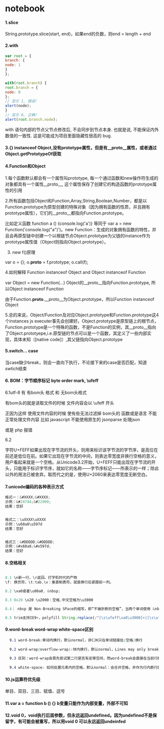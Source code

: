 # notebook

#### 1.slice

String.prototype.slice(start, end)，如果end的负数，则end = length + end

#### 2.with
```js
var root = { 
branch: { 
node: 1 
} 
}; 

with(root.branch) { 
root.branch = { 
node: 0 
}; 
// 显示 1, 错误! 
alert(node); 
} 
// 显示 0, 正确! 
alert(root.branch.node); 
```

with 语句内部的节点父节点修改后, 不会同步到节点本身. 也就是说, 不能保证内外数值的一致性. 这是可能成为项目里面隐藏性很高的 bug. 

#### 3.{} instanceof Object,没有prototype属性，但是有__proto__属性，或者通过Object.getPrototypeOf获取

#### 4.Function和Object


1.每个函数默认都会有一个属性叫prototype, 每一个通过函数和new操作符生成的对象都具有一个属性__proto__, 这个属性保存了创建它的构造函数的prototype属性的引用

2.所有函数包括Object和Function,Array,String,Boolean,Number，都是以Function.prototype为原型创建的特殊对象（因为拥有函数的性质，并且拥有prototype属性），它们的__proto__都指向Function.prototype。

比如定义函数 function a () {console.log('a')} 等同于 var a = new Function('console.log("a")')。new Function：生成的对象拥有函数的特性，并且会再原型链中创建一个以根链节点Object.prototype为父链的instance作为prototype属性值（Object则指向Object.prototype）。

3. new f()原理

var o = {};
o.__proto__ = f.prototype;
o.call(f);

4.如何解释 Function instanceof Object and Object instanceof Function

var Object = new Function(...)
Object的__proto__指向Function.prototype, 所以Object instanceof Function

由于Function.__proto__.__proto__为Object.prototype，所以Function instanceof Object

5.总的来说，Object/Function及对应Object.prototype和Function.prototype这4个instances js executer事先会创建好。Object.prototype是原型链上的根节点，Function.prototype是一个特殊的函数，不是Function的实例，其__proto__指向了Object.prototyepe,i.e.原型链的节点可以是一个函数，其定义了一些内部实现，具体未知（[native code]）,其父链指向Object.prototype

#### 5.switch... case

当case缺少break，则会一直向下执行，不论接下来的case是否匹配，知道swtich结束

#### 6. BOM：字节顺序标记 byte order mark, \ufeff

6.1utf-8 有  有bom头 格式 和 无bom头格式

有bom头的就是读取文件的时候  文件内容会以 \ufeff 开头

正因为这样  使用文件内容的时候  使有些无法过滤掉 bom头的 函数或是语言 不能正常处理文件内容 比如  javascript 不能使用原生的 jsonparse 处理json   

或是   php  报错

6.2

字符U+FEFF如果出现在字节流的开头，则用来标识该字节流的字节序，是高位在前还是低位在前。如果它出现在字节流的中间，则表达零宽度非换行空格的意义，用户看起来就是一个空格。从Unicode3.2开始，U+FEFF只能出现在字节流的开头，只能用于标识字节序，就如它的名称——字节序标记——所表示的一样；除此以外的用法已被舍弃。取而代之的是，使用U+2060来表达零宽度无断空白。

#### 7.unicode编码的各种表示方式
```js
格式一：&#XXXX;&#XXXX;
示例：&#24744;&#22909;
结果：您好


格式二：\uXXXX\uXXXX
示例：\u60a8\u597d
结果：您好


格式三：&#DDDDD;&#DDDDD;
示例：&#x60a8;&#x597d;
结果：您好
```

#### 8.空格相关

```js

8.1 \n新一行，\r返回。打字机时代的产物
\f: 换页符，\t:tab,\v：垂直制表符，就是换行后紧跟前一列。

8.2 \xa0或者\u00a0, &nbsp;

8.3 0x20 \x20 \u2000：空格,中文空格为\u3000

8.4： nbsp 是 Non-Breaking SPace的缩写，即“不被折断的空格”，当两个单词使用 &nbsp; 连接时，这两个单词就不会被分隔为2行

8.5 trim支持IE9+，polyfill String.replace(/^[\s\ufeff\xa0\u3000]+|[\s\ufeff\xa0\u3000]+$/g, '')
```

#### 9.word-break word-wrap white-space区别

```css
  9.1 word-break:单词内换行，默认normal，非CJK只在单词链接处(空格)换行
  
  9.2 word-wrap(overflow-wrap):块内换行，默认normal，Lines may only break at normal word break points (such as a space between two words).
  
  9.3 区别：word-wrap会首先尝试第二行是否有足够空间，而word-break会直接在当前行断行。所以如果想节省空间，直接word-break:break-all;
  
  9.4 white-space: 如何处置元素内的空格，默认normal：会合并空格，并作为行内断行的标识。nowrap，则合并空格但不作为行内断行的标识；pre，不合并空格也不作为行内断行的标识。
```

#### 10.js运算符优先级

单目、双目、三目、赋值、逗号

#### 11.var a = function b () {} b变量只能作为内部变量，外部不可知

#### 12.void 0，void执行后面参数，但永远返回undefined。因为undefined不是保留字，有可能会被重写，所以用void 0 可以永远返回undeinfed

